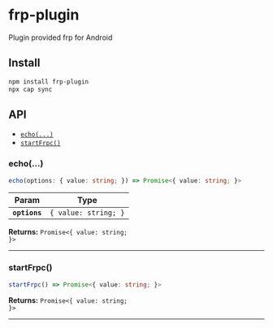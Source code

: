 # frp-plugin

Plugin provided frp for Android

## Install

```bash
npm install frp-plugin
npx cap sync
```

## API

<docgen-index>

* [`echo(...)`](#echo)
* [`startFrpc()`](#startfrpc)

</docgen-index>

<docgen-api>
<!--Update the source file JSDoc comments and rerun docgen to update the docs below-->

### echo(...)

```typescript
echo(options: { value: string; }) => Promise<{ value: string; }>
```

| Param         | Type                            |
| ------------- | ------------------------------- |
| **`options`** | <code>{ value: string; }</code> |

**Returns:** <code>Promise&lt;{ value: string; }&gt;</code>

--------------------


### startFrpc()

```typescript
startFrpc() => Promise<{ value: string; }>
```

**Returns:** <code>Promise&lt;{ value: string; }&gt;</code>

--------------------

</docgen-api>
